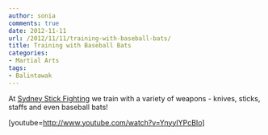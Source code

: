 ```yaml
---
author: sonia
comments: true
date: 2012-11-11
url: /2012/11/11/training-with-baseball-bats/
title: Training with Baseball Bats
categories:
- Martial Arts
tags:
- Balintawak
---
```


At [Sydney Stick Fighting](http://www.meetup.com/sydney-stick-fighting) we train with a variety of weapons - knives, sticks, staffs and even baseball bats!

<!--more-->

[youtube=http://www.youtube.com/watch?v=YnyyIYPcBIo]


